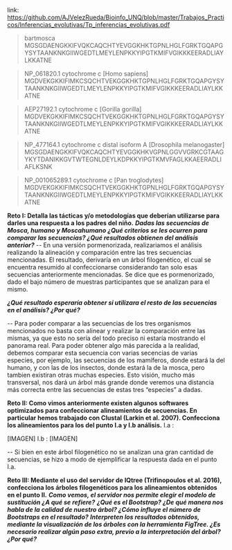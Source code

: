 link: https://github.com/AJVelezRueda/Bioinfo_UNQ/blob/master/Trabajos_Practicos/Inferencias_evolutivas/Tp_inferencias_evolutivas.pdf


>bartmosca 
MGSGDAENGKKIFVQKCAQCHTYEVGGKHKTGPNLHGLFGRKTGQAPGYSYTAANKNKGIIWGEDTLMEYLENPKKYIPGTKMIFVGIKKKEERADLIAYLKKATNE

>NP_061820.1 cytochrome c [Homo sapiens]
MGDVEKGKKIFIMKCSQCHTVEKGGKHKTGPNLHGLFGRKTGQAPGYSYTAANKNKGIIWGEDTLMEYLENPKKYIPGTKMIFVGIKKKEERADLIAYLKKATNE

>AEP27192.1 cytochrome c [Gorilla gorilla] MGDVEKGKKIFIMKCSQCHTVEKGGKHKTGPNLHGLFGRKTGQAPGYSYTAANKNKGIIWGEDTLMEYLENPKKYIPGTKMIFVGIKKKEERADLIAYLKKATNE

>NP_477164.1 cytochrome c distal isoform A [Drosophila melanogaster]  MGSGDAENGKKIFVQKCAQCHTYEVGGKHKVGPNLGGVVGRKCGTAAGYKYTDANIKKGVTWTEGNLDEYLKDPKKYIPGTKMVFAGLKKAEERADLIAFLKSNK

>NP_001065289.1 cytochrome c [Pan troglodytes] MGDVEKGKKIFIMKCSQCHTVEKGGKHKTGPNLHGLFGRKTGQAPGYSYTAANKNKGIIWGEDTLMEYLENPKKYIPGTKMIFVGIKKKEERADLIAYLKKATNE


**Reto I: Detalla las tácticas y/o metodologías que deberían utilizarse para darles una respuesta a los padres del niño.** 
***Dadas las secuencias de Mosca, humano y Moscahumano ¿Qué criterios se les ocurren para comparar las secuencias? ¿Qué resultados obtienen del análisis anterior?***
-- En una versión pormenorizada, realizariamos el análisis realizando la alineación y comparación entre las tres secuencias mencionadas. El resultado, derivaría en un árbol filogenético, el cual se encuentra resumido al confeccionarse considerando tan solo esas secuencias anteriormente mencionadas. Se dice que es pormenorizado, dado el bajo número de muestras participantes que se analizan para el mismo.


***¿Qué resultado esperaría obtener si utilizara el resto de las secuencias en el análisis? ¿Por qué?***

-- Para poder comparar a las secuencias de los tres organismos mencionados no basta con alinear y realizar la comparación entre las mismas, ya que esto no sería del todo preciso ni estaría mostrando el  panorama real. Para poder obtener algo más parecida a la realidad, debemos comparar esta secuencia con varias secencias de varias especies, por ejemplo, las secuencias de los mamíferos, donde estará la del humano, y con las de los insectos, donde estará la de la mosca, pero tambien existiran otras muchas especies. Esto visión, mucho más transversal, nos dará un árbol más grande  donde veremos una distancia más correcta entre las secuencias de estas tres “especies” a dadas.


**Reto II: Como vimos anteriormente existen algunos softwares optimizados para confeccionar alineamientos de secuencias. En particular hemos trabajado con Clustal (Larkin et al. 2007). Confecciona los alineamientos para los del punto I.a y I.b análisis.**
I.a :


[IMAGEN]
I.b :
[IMAGEN]


-- Si bien en este árbol filogenético no se analizan una gran cantidad de secuencias, se hizo a modo de ejemplificar la respuesta dada en el punto I.a. 

**Reto III: Mediante el uso del servidor de IQtree (Trifinopoulos et al. 2016), confecciona los árboles filogenéticos para los alineamientos obtenidos en el punto II.**
***Como vemos, el servidor nos permite elegir el modelo de sustitución ¿A qué se refiere?***
***¿Qué es el Bootstrap? ¿De qué manera nos habla de la calidad de nuestro árbol? ¿Cómo influye el número de Bootstraps en el resultado?***
***Interpreten los resultados obtenidos, mediante la visualización de los árboles con la herramienta FigTree. ¿Es necesario realizar algún paso extra, previo a la interpretación del árbol? ¿Por qué?***
